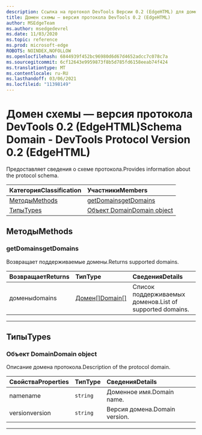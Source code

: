 ```yaml
---
description: Ссылка на протокол DevTools Версии 0.2 (EdgeHTML) для домена Схемы. Предоставляет сведения о схеме протокола.
title: Домен схемы — версия протокола DevTools 0.2 (EdgeHTML)
author: MSEdgeTeam
ms.author: msedgedevrel
ms.date: 11/03/2020
ms.topic: reference
ms.prod: microsoft-edge
ROBOTS: NOINDEX,NOFOLLOW
ms.openlocfilehash: 6844939f452bc96980d6d67d4652adcc7c078c7a
ms.sourcegitcommit: 6cf12643e9959873f8b5d785fd6158eeab74f424
ms.translationtype: MT
ms.contentlocale: ru-RU
ms.lasthandoff: 03/06/2021
ms.locfileid: "11398149"
---
```

# <a name="schema-domain---devtools-protocol-version-02-edgehtml"></a><span data-ttu-id="d0179-104">Домен схемы — версия протокола DevTools 0.2 (EdgeHTML)</span><span class="sxs-lookup"><span data-stu-id="d0179-104">Schema Domain - DevTools Protocol Version 0.2 (EdgeHTML)</span></span>  

<span data-ttu-id="d0179-105">Предоставляет сведения о схеме протокола.</span><span class="sxs-lookup"><span data-stu-id="d0179-105">Provides information about the protocol schema.</span></span>  

| <span data-ttu-id="d0179-106">Категория</span><span class="sxs-lookup"><span data-stu-id="d0179-106">Classification</span></span> | <span data-ttu-id="d0179-107">Участники</span><span class="sxs-lookup"><span data-stu-id="d0179-107">Members</span></span> |  
|:--- |:--- |  
| [<span data-ttu-id="d0179-108">Методы</span><span class="sxs-lookup"><span data-stu-id="d0179-108">Methods</span></span>](#methods) | [<span data-ttu-id="d0179-109">getDomains</span><span class="sxs-lookup"><span data-stu-id="d0179-109">getDomains</span></span>](#getdomains) |  
| [<span data-ttu-id="d0179-110">Типы</span><span class="sxs-lookup"><span data-stu-id="d0179-110">Types</span></span>](#types) | [<span data-ttu-id="d0179-111">Объект Domain</span><span class="sxs-lookup"><span data-stu-id="d0179-111">Domain object</span></span>](#domain) |  

## <a name="methods"></a><span data-ttu-id="d0179-112">Методы</span><span class="sxs-lookup"><span data-stu-id="d0179-112">Methods</span></span>  

### <a name="getdomains"></a><span data-ttu-id="d0179-113">getDomains</span><span class="sxs-lookup"><span data-stu-id="d0179-113">getDomains</span></span>  

<span data-ttu-id="d0179-114">Возвращает поддерживаемые домены.</span><span class="sxs-lookup"><span data-stu-id="d0179-114">Returns supported domains.</span></span>  

| <span data-ttu-id="d0179-115">Возвращает</span><span class="sxs-lookup"><span data-stu-id="d0179-115">Returns</span></span> | <span data-ttu-id="d0179-116">Тип</span><span class="sxs-lookup"><span data-stu-id="d0179-116">Type</span></span> | <span data-ttu-id="d0179-117">Сведения</span><span class="sxs-lookup"><span data-stu-id="d0179-117">Details</span></span> |  
|:--- |:--- |:--- |  
| <span data-ttu-id="d0179-118">домены</span><span class="sxs-lookup"><span data-stu-id="d0179-118">domains</span></span> | [<span data-ttu-id="d0179-119">Домен[]</span><span class="sxs-lookup"><span data-stu-id="d0179-119">Domain[]</span></span>](#domain) | <span data-ttu-id="d0179-120">Список поддерживаемых доменов.</span><span class="sxs-lookup"><span data-stu-id="d0179-120">List of supported domains.</span></span> |  

---  

## <a name="types"></a><span data-ttu-id="d0179-121">Типы</span><span class="sxs-lookup"><span data-stu-id="d0179-121">Types</span></span>  

### <a name="domain-object"></a><span data-ttu-id="d0179-122">Объект Domain</span><span class="sxs-lookup"><span data-stu-id="d0179-122">Domain object</span></span>  

<a name="domain"></a>  

<span data-ttu-id="d0179-123">Описание домена протокола.</span><span class="sxs-lookup"><span data-stu-id="d0179-123">Description of the protocol domain.</span></span>  

| <span data-ttu-id="d0179-124">Свойства</span><span class="sxs-lookup"><span data-stu-id="d0179-124">Properties</span></span> | <span data-ttu-id="d0179-125">Тип</span><span class="sxs-lookup"><span data-stu-id="d0179-125">Type</span></span> | <span data-ttu-id="d0179-126">Сведения</span><span class="sxs-lookup"><span data-stu-id="d0179-126">Details</span></span> |  
|:--- |:--- |:--- |  
| <span data-ttu-id="d0179-127">name</span><span class="sxs-lookup"><span data-stu-id="d0179-127">name</span></span> | `string` | <span data-ttu-id="d0179-128">Доменное имя.</span><span class="sxs-lookup"><span data-stu-id="d0179-128">Domain name.</span></span> |  
| <span data-ttu-id="d0179-129">version</span><span class="sxs-lookup"><span data-stu-id="d0179-129">version</span></span> | `string` | <span data-ttu-id="d0179-130">Версия домена.</span><span class="sxs-lookup"><span data-stu-id="d0179-130">Domain version.</span></span> |  

---  
